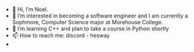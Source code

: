 - 👋 Hi, I’m Noel.
- 👀 I’m interested in becoming a software engineer and I am currently a Sophmore, Computer Science major at Morehouse College. 
- 🌱 I’m learning C++ and plan to take a course in Python shortly
- 📫 How to reach me: discord - hesway
- 
<!---
